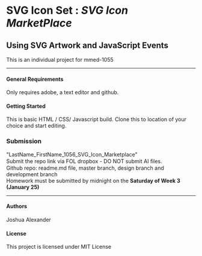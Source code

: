 # SVG Icon Set : _SVG Icon MarketPlace_
## Using SVG Artwork and JavaScript Events

This is an individual project for mmed-1055
- - - - 


#### General Requirements
Only requires adobe, a text editor and github.

#### Getting Started
This is basic HTML / CSS/ Javascript build.
Clone this to location of your choice and start editing.

### Submission
"LastName\_FirstName\_1056\_SVG\_Icon\_Marketplace"  
Submit the repo link via FOL dropbox - DO NOT submit AI ﬁles.   
Github repo: readme.md file, master branch, design branch and development branch  
Homework must be submitted by midnight on the **​Saturday of Week 3 (January 25)** 

- - - -
#### Authors
Joshua Alexander

#### License
This project is licensed under MIT License



